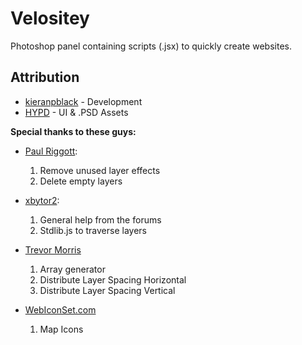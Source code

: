 Velositey
=========

Photoshop panel containing scripts (.jsx) to quickly create websites.


Attribution
----------
* [kieranpblack](http://www.behance.net/kieranpblack) - Development
* [HYPD](http://danross.com.au/) - UI & .PSD Assets

**Special thanks to these guys:**
* [Paul Riggott](http://www.ps-bridge-scripts.talktalk.net/):
	1. Remove unused layer effects
	2. Delete empty layers

* [xbytor2](http://www.ps-scripts.com):
	1. General help from the forums
	2. Stdlib.js to traverse layers

* [Trevor Morris](http://www.morris-photographics.com)
	1. Array generator
	2. Distribute Layer Spacing Horizontal
	3. Distribute Layer Spacing Vertical

* [WebIconSet.com](http://www.webiconset.com)
	1. Map Icons

